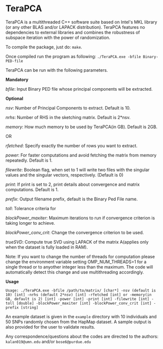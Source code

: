 # TeraPCA
TeraPCA is a multithreaded C++ software suite based on Intel's MKL library (or any other BLAS and/or LAPACK distribution). TeraPCA features no dependencies to external libraries and combines the robustness of subspace iteration with the power of randomization.

To compile the package, just do: ```make```.

Once compiled run the program as following: ```./TeraPCA.exe -bfile Binary-PED-file ```

TeraPCA can be run with the following parameters.

**Mandatory**

*bfile*: Input Binary PED file whose principal components will be extracted. 

**Optional**  


*nsv*: Number of Principal Components to extract. Default is 10.

*nrhs*: Number of RHS in the sketching matrix. Default is 2*nsv.

*memory*: How much memory to be used by TeraPCA(in GB). Default is 2GB.

  OR
  
*rfetched*: Specify exactly the number of rows you want to extract.   

*power*: For faster computations and avoid fetching the matrix from memory repeatedly. Default is 1.  

*filewrite*: Boolean flag, when set to 1 will write two files with the singular values and the singular vectors, respectively.
(Default is 0) 

*print*: If print is set to 2, print details about convergence and matrix computations. Default is 1.  

*prefix*: Output filename prefix, default is the Binary Ped File name.  

*toll*: Tolerance criteria for   

*blockPower_maxiter*: Maximum iterations to run if convergence criterion is taking longer to achieve. 

*blockPower_conv_crit*: Change the convergence criterion to be used. 

*trueSVD*: Compute true SVD using LAPACK of the matrix A(applies only when the dataset is fully loaded in RAM). 

Note: If you want to change the number of threads for computation please change the environment variable setting OMP_NUM_THREADS=1 for a single thread or to anyother integer less than the maximum. The code will automatically detect this change and use multithreading accordingly. 

**Usage**
```
Usage: ./TeraPCA.exe -bfile /path/to/matrix/ [char*] -nsv (default is 10) [int] -nrhs (default 2*nsv) [int] -rfetched [int] or -memory(in GB, default is 2) [int] -power [int] -print [int] -filewrite [int] -toll [double] -blockPower_maxiter [int] -blockPower_conv_crit [int] -prefix [string]

```
An example dataset is given in the ``` example ``` directory with 10 individuals and 50 SNPs randomly chosen from the HapMap dataset. A sample output is also provided for the user to validate results. 

Any correspondence/questions about the codes are directed to the authors: ```kalan019@umn.edu``` and/or ```bose6@purdue.edu```

